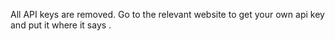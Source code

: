 All API keys are removed. Go to the relevant website to get your own api key and put it where it says <api key here>.
